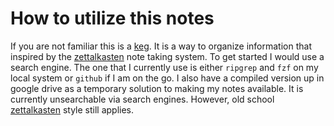 # How to utilize this notes

If you are not familiar this is a [keg]. It is a way to organize
information that inspired by the [zettalkasten] note taking system. To
get started I would use a search engine. The one that I currently use
is either `ripgrep` and `fzf` on my local system or `github` if I am on
the go. I also have a compiled version up in google drive as a
temporary solution to making my notes available. It is currently
unsearchable via search engines. However, old school [zettalkasten]
style still applies.

[zettalkasten]: https://en.wikipedia.org/wiki/Zettelkasten
[keg]: https://github.com/rwxrob/keg-spec
